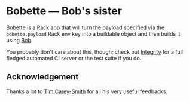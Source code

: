# Bobette — Bob's sister

Bobette is a [Rack][] app that will turn the payload specified
via the `bobette.payload` Rack env key into a buildable object
and then builds it using [Bob][].

You probably don't care about this, though; check out [Integrity][]
for a full fledged automated CI server or the test suite if you do.

## Acknowledgement

Thanks a lot to [Tim Carey-Smith](http://github.com/halorgium) for
all his very useful feedbacks.

[Rack]: http://rack.rubyforge.org
[Bob]: http://github.com/integrity/bob
[Integrity]: http://github.com/integrity/integrity
